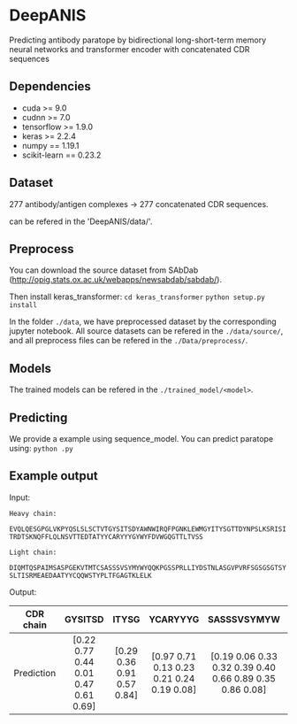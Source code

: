 # DeepANIS

Predicting antibody paratope by bidirectional long-short-term memory neural networks and transformer encoder with concatenated CDR sequences

## Dependencies

+ cuda >= 9.0
+ cudnn >= 7.0
+ tensorflow >= 1.9.0
+ keras >= 2.2.4
+ numpy == 1.19.1
+ scikit-learn == 0.23.2

## Dataset

277 antibody/antigen complexes -> 277 concatenated CDR sequences.

can be refered in the 'DeepANIS/data/'.

## Preprocess

You can download the source dataset from SAbDab (http://opig.stats.ox.ac.uk/webapps/newsabdab/sabdab/).

Then install keras_transformer:
`cd keras_transformer`
`python setup.py install`

In the folder `./data`, we have preprocessed dataset by the corresponding jupyter notebook. All source datasets can be refered in the `./data/source/`, and all preprocess files can be refered in the `./Data/preprocess/`.

## Models

The trained models can be refered in the `./trained_model/<model>`.

## Predicting

We provide a example using sequence_model. You can predict paratope using:
`python .py`

## Example output

Input:

`Heavy chain:` 

`EVQLQESGPGLVKPYQSLSLSCTVTGYSITSDYAWNWIRQFPGNKLEWMGYITYSGTTDYNPSLKSRISITRDTSKNQFFLQLNSVTTEDTATYYCARYYYGYWYFDVWGQGTTLTVSS`

`Light chain:`

`DIQMTQSPAIMSASPGEKVTMTCSASSSVSYMYWYQQKPGSSPRLLIYDSTNLASGVPVRFSGSGSGTSYSLTISRMEAEDAATYYCQQWSTYPLTFGAGTKLELK`

Output:

| CDR chain | GYSITSD | ITYSG | YCARYYYG | SASSSVSYMYW | STNLASG | QWSTYPLTF | 
| :---: | :---: | :---: | :---: | :---: | :---: | :---: |
| Prediction | [0.22 0.77 0.44 0.01 0.47 0.61 0.69] | [0.29 0.36 0.91 0.57 0.84] | [0.97 0.71 0.13 0.23 0.21 0.24 0.19 0.08] | [0.19 0.06 0.33 0.32 0.39 0.40 0.66 0.89 0.35 0.86 0.08] | [0.11 0.2 0.32 0.42 0.22 0.37 0.21] | [0.04 0.34 0.46 0.70 0.88 0.59 0.70 0.61 0.66]|

















